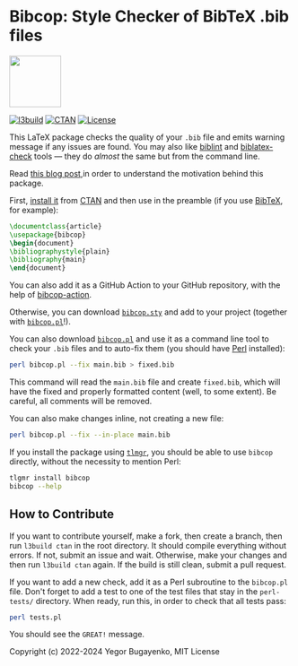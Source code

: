 # Bibcop: Style Checker of BibTeX .bib files

<img src="https://raw.githubusercontent.com/yegor256/bibcop/master/bibcop-logo.svg" height="92px"/>

[![l3build](https://github.com/yegor256/bibcop/actions/workflows/l3build.yml/badge.svg)](https://github.com/yegor256/bibcop/actions/workflows/l3build.yml)
[![CTAN](https://img.shields.io/ctan/v/bibcop)](https://ctan.org/pkg/bibcop)
[![License](https://img.shields.io/badge/license-MIT-green.svg)](https://github.com/yegor256/bibcop/blob/master/LICENSE.txt)

This LaTeX package checks the quality of your `.bib` file and
emits warning message if any issues are found. You may also like
[biblint](https://github.com/Kingsford-Group/biblint) and
[biblatex-check](https://github.com/pezmc/biblatex-check) tools —
they do _almost_ the same but from the command line.

Read [this blog post][BLOG],in order to understand
the motivation behind this package.

First, [install it][INSTALL] from [CTAN](https://ctan.org/pkg/bibcop)
and then use in the preamble
(if you use [BibTeX](http://www.bibtex.org/), for example):

```tex
\documentclass{article}
\usepackage{bibcop}
\begin{document}
\bibliographystyle{plain}
\bibliography{main}
\end{document}
```

You can also add it as a GitHub Action to your
GitHub repository, with the help of
[bibcop-action](https://github.com/yegor256/bibcop-action).

Otherwise, you can download
[`bibcop.sty`](https://yegor256.github.io/bibcop/bibcop.sty)
and add to your project (together with
[`bibcop.pl`](https://yegor256.github.io/bibcop/bibcop.pl)!).

You can also download
[`bibcop.pl`](https://yegor256.github.io/bibcop/bibcop.pl)
and use it as a command line tool
to check your `.bib` files and to auto-fix them
(you should have [Perl](https://www.perl.org) installed):

```bash
perl bibcop.pl --fix main.bib > fixed.bib
```

This command will read the `main.bib` file and
create `fixed.bib`, which will have the fixed and properly
formatted content (well, to some extent).
Be careful, all comments will be removed.

You can also make changes inline, not creating a new file:

```bash
perl bibcop.pl --fix --in-place main.bib
```

If you install the package using
[`tlmgr`](https://www.tug.org/texlive/tlmgr.html),
you should be able to use `bibcop` directly, without the
necessity to mention Perl:

```bash
tlgmr install bibcop
bibcop --help
```

## How to Contribute

If you want to contribute yourself, make a fork, then create a branch,
then run `l3build ctan` in the root directory. It should compile
everything without errors. If not, submit an issue and wait.
Otherwise, make your changes and then run `l3build ctan` again.
If the build is still clean, submit a pull request.

If you want to add a new check, add it as a Perl subroutine
to the `bibcop.pl` file. Don't forget to add a test to one of the test
files that stay in the `perl-tests/` directory.
When ready, run this, in order to check that all tests pass:

```bash
perl tests.pl
```

You should see the `GREAT!` message.

Copyright (c) 2022-2024 Yegor Bugayenko, MIT License

[BLOG]: https://www.yegor256.com/2023/09/05/style-checker-for-bibtex-files.html
[INSTALL]: https://en.wikibooks.org/wiki/LaTeX/Installing_Extra_Packages
